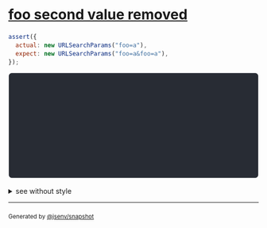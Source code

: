# [foo second value removed](../../url_search_params.test.js#L29)

```js
assert({
  actual: new URLSearchParams("foo=a"),
  expect: new URLSearchParams("foo=a&foo=a"),
});
```

![img](throw.svg)

<details>
  <summary>see without style</summary>

```console
AssertionError: actual and expect are different

actual: URLSearchParams(
  "foo" => [
    "a",
  ],
)
expect: URLSearchParams(
  "foo" => [
    "a",
    "a",
  ],
)
```

</details>


---

<sub>
  Generated by <a href="https://github.com/jsenv/core/tree/main/packages/independent/snapshot">@jsenv/snapshot</a>
</sub>
